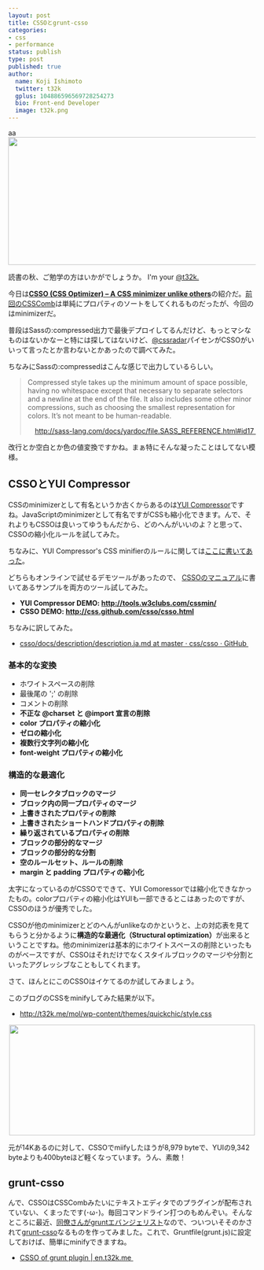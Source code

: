 ```yaml
---
layout: post
title: CSSOとgrunt-csso
categories:
- css
- performance
status: publish
type: post
published: true
author:
  name: Koji Ishimoto
  twitter: t32k
  gplus: 104886596569728254273 
  bio: Front-end Developer
  image: t32k.png
---
```

aa
<a href="http://css.github.com/csso/"><img class="aligncenter size-full fig" title="CSSO" src="http://t32k.me/mol/file/2012/10/csso.png" alt="" width="520" height="260" /></a>

読書の秋、ご勉学の方はいかがでしょうか。 I'm your <a href="https://twitter.com/t32k">@t32k.</a>

今日は<strong><a href="http://css.github.com/csso/">CSSO (CSS Optimizer) – A CSS minimizer unlike others</a></strong>の紹介だ。<a href="http://t32k.me/mol/log/csscomb/">前回のCSSComb</a>は単純にプロパティのソートをしてくれるものだったが、今回のはminimizerだ。

普段はSassの:compressed出力で最後デプロイしてるんだけど、もっとマシなものはないかなーと特には探してはないけど、<a href="https://twitter.com/cssradar">@cssradar</a>パイセンがCSSOがいいって言ったとか言わないとかあったので調べてみた。

<!--more-->

ちなみにSassの:compressedはこんな感じで出力しているらしい。
<blockquote>Compressed style takes up the minimum amount of space possible, having no whitespace except that necessary to separate selectors and a newline at the end of the file. It also includes some other minor compressions, such as choosing the smallest representation for colors. It’s not meant to be human-readable.
<p style="text-align: right;"><a href="http://sass-lang.com/docs/yardoc/file.SASS_REFERENCE.html#id17 ">http://sass-lang.com/docs/yardoc/file.SASS_REFERENCE.html#id17 </a></p>
</blockquote>
改行とか空白とか色の値変換ですかね。まぁ特にそんな凝ったことはしてない模様。
<h2>CSSOとYUI Compressor</h2>
CSSのminimizerとして有名というか古くからあるのは<a href="https://github.com/yui/yuicompressor">YUI Compressor</a>ですね。JavaScriptのminimizerとして有名ですがCSSも縮小化できます。んで、それよりもCSSOは良いってゆうもんだから、どのへんがいいのよ？と思って、CSSOの縮小化ルールを試してみた。

ちなみに、YUI Compressor's CSS minifierのルールに関しては<a href="http://developer.yahoo.com/yui/compressor/css.html">ここに書いてあった</a>。

どちらもオンラインで試せるデモツールがあったので、 <a href="https://github.com/css/csso/blob/master/MANUAL.en.md">CSSOのマニュアル</a>に書いてあるサンプルを両方のツール試してみた。
<ul>
	<li><strong>YUI Compressor DEMO: <a href="http://tools.w3clubs.com/cssmin/">http://tools.w3clubs.com/cssmin/</a></strong></li>
	<li><strong>CSSO DEMO: <a href="http://css.github.com/csso/csso.html">http://css.github.com/csso/csso.html</a></strong></li>
</ul>
ちなみに訳してみた。
<ul>
	<li><a href="https://github.com/css/csso/blob/master/docs/description/description.ja.md">csso/docs/description/description.ja.md at master · css/csso · GitHub </a></li>
</ul>
<h3>基本的な変換</h3>
<ul>
	<li>ホワイトスペースの削除</li>
	<li>最後尾の ';' の削除</li>
	<li>コメントの削除</li>
	<li><strong>不正な @charset と @import 宣言の削除</strong></li>
	<li><strong>color プロパティの縮小化</strong></li>
	<li><strong>ゼロの縮小化</strong></li>
	<li><strong>複数行文字列の縮小化</strong></li>
	<li><strong>font-weight プロパティの縮小化</strong></li>
</ul>
<h3>構造的な最適化</h3>
<ul>
	<li><strong>同一セレクタブロックのマージ</strong></li>
	<li><strong>ブロック内の同一プロパティのマージ</strong></li>
	<li><strong>上書きされたプロパティの削除</strong></li>
	<li><strong>上書きされたショートハンドプロパティの削除</strong></li>
	<li><strong>繰り返されているプロパティの削除</strong></li>
	<li><strong>ブロックの部分的なマージ</strong></li>
	<li><strong>ブロックの部分的な分割</strong></li>
	<li><strong>空のルールセット、ルールの削除</strong></li>
	<li><strong>margin と padding プロパティの縮小化</strong></li>
</ul>
太字になっているのがCSSOでできて、YUI Comoressorでは縮小化できなかったもの。colorプロパティの縮小化はYUIも一部できるとこはあったのですが、CSSOのほうが優秀でした。

CSSOが他のminimizerとどのへんがunlikeなのかというと、上の対応表を見てもらうと分かるように<strong>構造的な最適化（Structural optimization）</strong>が出来るということですね。他のminimizerは基本的にホワイトスペースの削除といったものがベースですが、CSSOはそれだけでなくスタイルブロックのマージや分割といったアグレッシブなこともしてくれます。

さて、ほんとにこのCSSOはイケてるのか試してみましょう。

このブログのCSSをminifyしてみた結果が以下。
<ul>
	<li><a href="http://t32k.me/mol/wp-content/themes/quickchic/style.css">http://t32k.me/mol/wp-content/themes/quickchic/style.css</a></li>
</ul>
<p style="text-align: center;"><a href="http://t32k.me/mol/file/2012/10/filesize.png"><img class="aligncenter  fig" title="Size" src="http://t32k.me/mol/file/2012/10/filesize.png" alt="" width="500" height="225" /></a></p>
元が14Kあるのに対して、CSSOでmiifyしたほうが8,979 byteで、YUIの9,342 byteよりも400byteほど軽くなっています。うん、素敵！
<h2>grunt-csso</h2>
んで、CSSOはCSSCombみたいにテキストエディタでのプラグインが配布されていない、くまったです(･ω･)。毎回コマンドライン打つのもめんぞい。そんなところに最近、<a href="http://havelog.ayumusato.com/develop/others/e495-grunt_initialize.html">同僚さんがgruntエバンジェリスト</a>なので、ついついそそのかされて<a href="https://npmjs.org/package/grunt-csso">grunt-csso</a>なるものを作ってみました。これで、Gruntfile(grunt.js)に設定しておけば、簡単にminifyできますね。

+ <a href="http://en.t32k.me/2012/10/14/grunt-csso.html">CSSO of grunt plugin | en.t32k.me </a>
